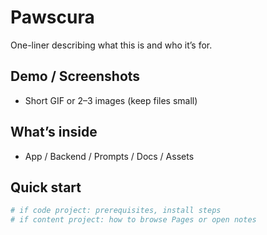 # Pawscura

One-liner describing what this is and who it’s for.

## Demo / Screenshots
- Short GIF or 2–3 images (keep files small)

## What’s inside
- App / Backend / Prompts / Docs / Assets

## Quick start
```bash
# if code project: prerequisites, install steps
# if content project: how to browse Pages or open notes
